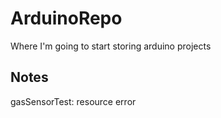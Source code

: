 # ArduinoRepo
Where I'm going to start storing arduino projects  
## Notes
gasSensorTest: resource error

